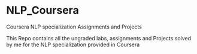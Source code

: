 # NLP_Coursera
Coursera NLP specialization Assignments and Projects


This Repo contains all the ungraded labs, assignments and Projects solved by me for the NLP specialization provided in Coursera

